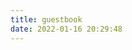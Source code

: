 ```yaml
---
title: guestbook
date: 2022-01-16 20:29:48
---
```

<div class="ds-recent-visitors" data-num-items="28" data-avatar-size="42" id="ds-recent-visitors"></div>
